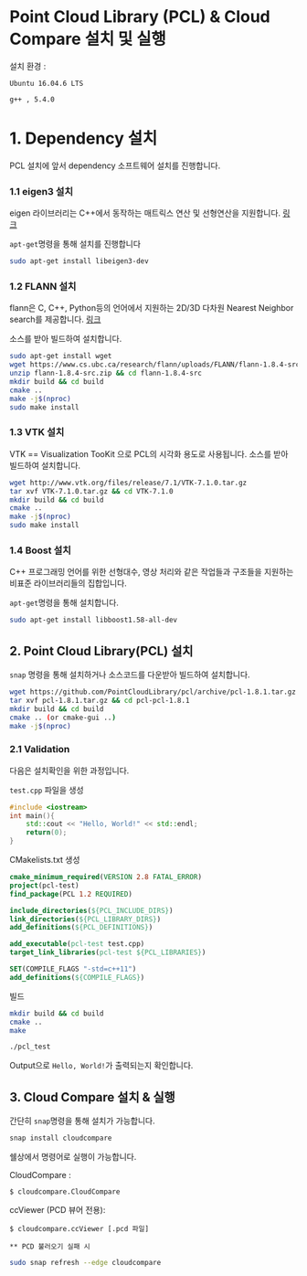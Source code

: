 # Point Cloud Library (PCL) & Cloud Compare 설치 및 실행

설치 환경 :

`Ubuntu 16.04.6 LTS`

`g++ , 5.4.0`



# 1. Dependency 설치

PCL 설치에 앞서 dependency 소프트웨어 설치를 진행합니다.



### 1.1 eigen3 설치

eigen 라이브러리는 C++에서 동작하는 매트릭스 연산 및 선형연산을 지원합니다. [링크](http://eigen.tuxfamily.org/index.php?title=Main_Page#Download)

`apt-get`명령을 통해 설치를 진행합니다

```bash
sudo apt-get install libeigen3-dev
```



### 1.2 FLANN 설치 

flann은 C, C++, Python등의 언어에서 지원하는 2D/3D 다차원 Nearest Neighbor search를 제공합니다. [링크](https://www.cs.ubc.ca/research/flann/)

소스를 받아 빌드하여 설치합니다.

```bash
sudo apt-get install wget
wget https://www.cs.ubc.ca/research/flann/uploads/FLANN/flann-1.8.4-src.zip
unzip flann-1.8.4-src.zip && cd flann-1.8.4-src
mkdir build && cd build
cmake ..
make -j$(nproc)
sudo make install
```



### 1.3 VTK 설치

VTK == Visualization TooKit 으로 PCL의 시각화 용도로 사용됩니다. 소스를 받아 빌드하여 설치합니다.

```bash
wget http://www.vtk.org/files/release/7.1/VTK-7.1.0.tar.gz
tar xvf VTK-7.1.0.tar.gz && cd VTK-7.1.0
mkdir build && cd build 
cmake ..
make -j$(nproc)
sudo make install
```



### 1.4 Boost 설치

C++ 프로그래밍 언어를 위한 선형대수, 영상 처리와 같은 작업들과 구조들을 지원하는 비표준 라이브러리들의 집합입니다.

`apt-get`명령을 통해 설치합니다.

```bash
sudo apt-get install libboost1.58-all-dev
```





## 2. Point Cloud Library(PCL) 설치

`snap` 명령을 통해 설치하거나 소스코드를 다운받아 빌드하여 설치합니다.

```bash
wget https://github.com/PointCloudLibrary/pcl/archive/pcl-1.8.1.tar.gz
tar xvf pcl-1.8.1.tar.gz && cd pcl-pcl-1.8.1
mkdir build && cd build
cmake .. (or cmake-gui ..)
make -j$(nproc)
```

### 2.1 Validation

다음은 설치확인을 위한 과정입니다. 

`test.cpp` 파일을 생성

```cpp
#include <iostream>
int main(){
    std::cout << "Hello, World!" << std::endl;
    return(0);
}
```

CMakelists.txt 생성

```cmake
cmake_minimum_required(VERSION 2.8 FATAL_ERROR)
project(pcl-test)
find_package(PCL 1.2 REQUIRED)

include_directories(${PCL_INCLUDE_DIRS})
link_directories(${PCL_LIBRARY_DIRS})
add_definitions(${PCL_DEFINITIONS})

add_executable(pcl-test test.cpp)
target_link_libraries(pcl-test ${PCL_LIBRARIES})

SET(COMPILE_FLAGS "-std=c++11")
add_definitions(${COMPILE_FLAGS})
```

빌드

```bash
mkdir build && cd build
cmake ..
make
```

```bash
./pcl_test
```

Output으로 `Hello, World!`가 출력되는지 확인합니다.



## 3. Cloud Compare 설치 & 실행

간단히 `snap`명령을 통해 설치가 가능합니다.

```bash
snap install cloudcompare
```

쉘상에서 명령어로 실행이 가능합니다.

CloudCompare :

`$ cloudcompare.CloudCompare`

ccViewer (PCD 뷰어 전용):

`$ cloudcompare.ccViewer [.pcd 파일]`



`** PCD 불러오기 실패 시`

```bash
sudo snap refresh --edge cloudcompare
```



